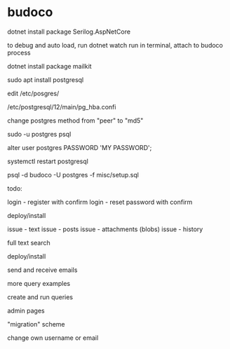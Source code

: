 # budoco
dotnet install package Serilog.AspNetCore

to debug and auto load,
run dotnet watch run in terminal, attach to budoco process

dotnet install package mailkit

sudo apt install postgresql

edit /etc/posgres/

/etc/postgresql/12/main/pg_hba.confi

change postgres method from "peer" to "md5"

sudo -u postgres psql

alter user postgres PASSWORD 'MY PASSWORD';

systemctl restart postgresql

psql -d budoco -U postgres -f misc/setup.sql


todo:

login - register with confirm
login - reset password with confirm

deploy/install

issue - text
issue - posts
issue - attachments (blobs)
issue - history

full text search

deploy/install

send and receive emails

more query examples

create and run queries


admin pages

"migration" scheme

change own username or email
